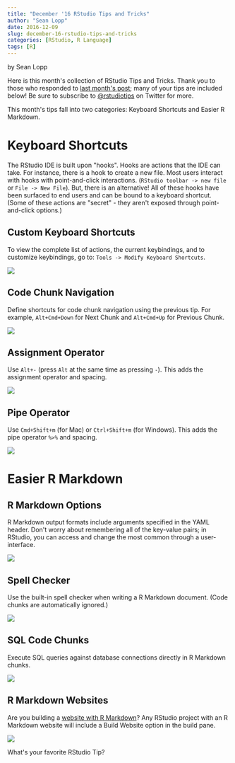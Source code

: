 ```yaml
---
title: "December '16 RStudio Tips and Tricks"
author: "Sean Lopp"
date: 2016-12-09
slug: december-16-rstudio-tips-and-tricks
categories: [RStudio, R Language]
tags: [R]
---
```


by Sean Lopp

Here is this month's collection of RStudio Tips and Tricks. Thank you to those who responded to [last month's post](https://www.rstudio.com/rviews/2016/11/11/easy-tricks-you-mightve-missed/); many of your tips are included below! Be sure to subscribe to [@rstudiotips](https://twitter.com/rstudiotips) on Twitter for more.

This month's tips fall into two categories: Keyboard Shortcuts and Easier R Markdown.

# Keyboard Shortcuts

The RStudio IDE is built upon "hooks". Hooks are actions that the IDE can take. For instance, there is a hook to create a new file. Most users interact with hooks with point-and-click interactions. (`RStudio toolbar -> new file` or `File -> New File`). But, there is an alternative! All of these hooks have been surfaced to end users and can be bound to a keyboard shortcut. (Some of these actions are "secret" - they aren't exposed through point-and-click options.)

## Custom Keyboard Shortcuts

To view the complete list of actions, the current keybindings, and to customize keybindings, go to: `Tools -> Modify Keyboard Shortcuts`.

![](https://www.rstudio.com/wp-content/uploads/2016/12/tips_keyboard_shortcuts.gif)

## Code Chunk Navigation

Define shortcuts for code chunk navigation using the previous tip. For example, `Alt+Cmd+Down` for Next Chunk and `Alt+Cmd+Up` for Previous Chunk.

![](https://www.rstudio.com/wp-content/uploads/2016/12/tips_codechunknav.gif)

## Assignment Operator

Use `Alt+-` (press `Alt` at the same time as pressing `-`). This adds the assignment operator and spacing.

![](https://www.rstudio.com/wp-content/uploads/2016/12/tips_assignNEW.gif)

## Pipe Operator

Use `Cmd+Shift+m` (for Mac) or `Ctrl+Shift+m` (for Windows). This adds the pipe operator `%>%` and spacing.

![](https://www.rstudio.com/wp-content/uploads/2016/12/tips_pipeNEW.gif)

# Easier R Markdown

## R Markdown Options

R Markdown output formats include arguments specified in the YAML header. Don't worry about remembering all of the key-value pairs; in RStudio, you can access and change the most common through a user-interface.

![](https://www.rstudio.com/wp-content/uploads/2016/12/tips_rmdoptions.gif)

## Spell Checker

Use the built-in spell checker when writing a R Markdown document. (Code chunks are automatically ignored.)

![](https://www.rstudio.com/wp-content/uploads/2016/12/tips_spellcheck.gif)

## SQL Code Chunks

Execute SQL queries against database connections directly in R Markdown chunks.

![](https://www.rstudio.com/wp-content/uploads/2016/12/tips_sql.jpg)

## R Markdown Websites

Are you building a [website with R Markdown](http://rmarkdown.rstudio.com/rmarkdown_websites.html)? Any RStudio project with an R Markdown website will include a Build Website option in the build pane.

![](https://www.rstudio.com/wp-content/uploads/2016/12/tips_buildpane.jpg)

What's your favorite RStudio Tip?
